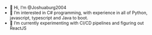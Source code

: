 - 👋 Hi, I’m @Joshuaburg2004
- 👀 I’m interested in C# programming, with experience in all of Python, javascript, typescript and Java to boot.
- 🌱 I’m currently experimenting with CI/CD pipelines and figuring out ReactJS

